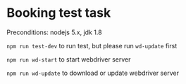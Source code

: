 # Booking test task

Preconditions: nodejs 5.x, jdk 1.8

`npm run test-dev` to run test, but please run `wd-update` first

`npm run wd-start` to start webdriver server

`npm run wd-update` to download or update webdriver server